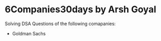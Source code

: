 # 6Companies30days by Arsh Goyal

Solving DSA Questions of the following comapanies:
 - Goldman Sachs
 
